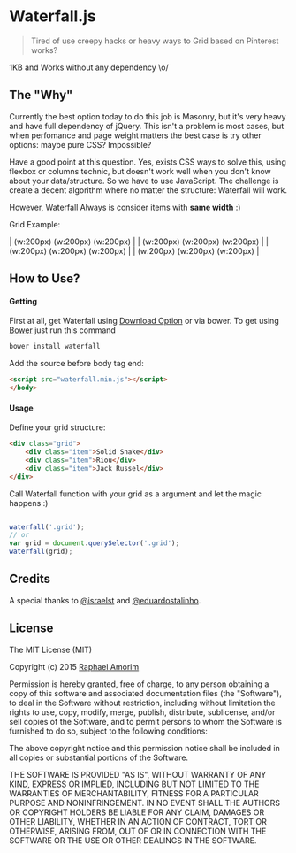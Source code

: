 # Waterfall.js

> Tired of use creepy hacks or heavy ways to Grid based on Pinterest works?

1KB and Works without any dependency \o/

## The "Why"

Currently the best option today to do this job is Masonry, but it's very heavy and have full dependency of jQuery. This isn't a problem is most cases, but when perfomance and page weight matters the best case is try other options: maybe pure CSS? Impossible?

Have a good point at this question. Yes, exists CSS ways to solve this, using flexbox or columns technic, but doesn't work well when you don't know about your data/structure. So we have to use JavaScript. The challenge is create a decent algorithm where no matter the structure: Waterfall will work.

However, Waterfall Always is consider items with **same width** :)

Grid Example: 

| (w:200px) (w:200px) (w:200px) |
| (w:200px) (w:200px) (w:200px) |
| (w:200px) (w:200px) (w:200px) |
| (w:200px) (w:200px) (w:200px) |

## How to Use?

#### Getting

First at all, get Waterfall using [Download Option](https://github.com/raphamorim/waterfall/archive/master.zip) or via bower. To get using [Bower](http://bower.io) just run this command

```sh
bower install waterfall
```

Add the source before body tag end:

```html
<script src="waterfall.min.js"></script>
</body>
```

#### Usage

Define your grid structure:

```html
<div class="grid">
    <div class="item">Solid Snake</div>
    <div class="item">Riou</div>
    <div class="item">Jack Russel</div>
</div>
```

Call Waterfall function with your grid as a argument and let the magic happens :)

```javascript

waterfall('.grid');
// or
var grid = document.querySelector('.grid');
waterfall(grid);

```

## Credits

A special thanks to [@israelst](http://github.com/israelst) and [@eduardostalinho](https://github.com/eduardostalinho).

## License

The MIT License (MIT)

Copyright (c) 2015 [Raphael Amorim](http://github.com/raphamorim)

Permission is hereby granted, free of charge, to any person obtaining a copy of this software and associated documentation files (the "Software"), to deal in the Software without restriction, including without limitation the rights to use, copy, modify, merge, publish, distribute, sublicense, and/or sell copies of the Software, and to permit persons to whom the Software is furnished to do so, subject to the following conditions:

The above copyright notice and this permission notice shall be included in all copies or substantial portions of the Software.

THE SOFTWARE IS PROVIDED "AS IS", WITHOUT WARRANTY OF ANY KIND, EXPRESS OR IMPLIED, INCLUDING BUT NOT LIMITED TO THE WARRANTIES OF MERCHANTABILITY, FITNESS FOR A PARTICULAR PURPOSE AND NONINFRINGEMENT. IN NO EVENT SHALL THE AUTHORS OR COPYRIGHT HOLDERS BE LIABLE FOR ANY CLAIM, DAMAGES OR OTHER LIABILITY, WHETHER IN AN ACTION OF CONTRACT, TORT OR OTHERWISE, ARISING FROM, OUT OF OR IN CONNECTION WITH THE SOFTWARE OR THE USE OR OTHER DEALINGS IN THE SOFTWARE.
